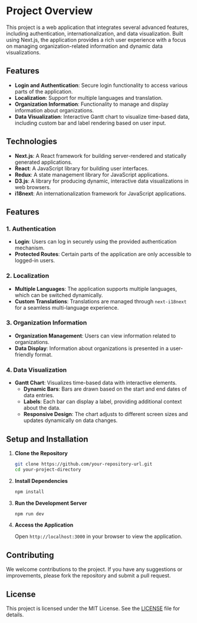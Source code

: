 
# Project Overview

This project is a web application that integrates several advanced features, including authentication, internationalization, and data visualization. Built using Next.js, the application provides a rich user experience with a focus on managing organization-related information and dynamic data visualizations.

## Features

- **Login and Authentication**: Secure login functionality to access various parts of the application.
- **Localization**: Support for multiple languages and translation.
- **Organization Information**: Functionality to manage and display information about organizations.
- **Data Visualization**: Interactive Gantt chart to visualize time-based data, including custom bar and label rendering based on user input.

## Technologies

- **Next.js**: A React framework for building server-rendered and statically generated applications.
- **React**: A JavaScript library for building user interfaces.
- **Redux**: A state management library for JavaScript applications.
- **D3.js**: A library for producing dynamic, interactive data visualizations in web browsers.
- **i18next**: An internationalization framework for JavaScript applications.

## Features

### 1. Authentication

- **Login**: Users can log in securely using the provided authentication mechanism.
- **Protected Routes**: Certain parts of the application are only accessible to logged-in users.

### 2. Localization

- **Multiple Languages**: The application supports multiple languages, which can be switched dynamically.
- **Custom Translations**: Translations are managed through `next-i18next` for a seamless multi-language experience.

### 3. Organization Information

- **Organization Management**: Users can view information related to organizations.
- **Data Display**: Information about organizations is presented in a user-friendly format.

### 4. Data Visualization

- **Gantt Chart**: Visualizes time-based data with interactive elements.
  - **Dynamic Bars**: Bars are drawn based on the start and end dates of data entries.
  - **Labels**: Each bar can display a label, providing additional context about the data.
  - **Responsive Design**: The chart adjusts to different screen sizes and updates dynamically on data changes.


## Setup and Installation

1. **Clone the Repository**

   ```bash
   git clone https://github.com/your-repository-url.git
   cd your-project-directory
   ```

2. **Install Dependencies**

   ```bash
   npm install
   ```

3. **Run the Development Server**

   ```bash
   npm run dev
   ```

4. **Access the Application**

   Open `http://localhost:3000` in your browser to view the application.

## Contributing

We welcome contributions to the project. If you have any suggestions or improvements, please fork the repository and submit a pull request.

## License

This project is licensed under the MIT License. See the [LICENSE](LICENSE) file for details.
